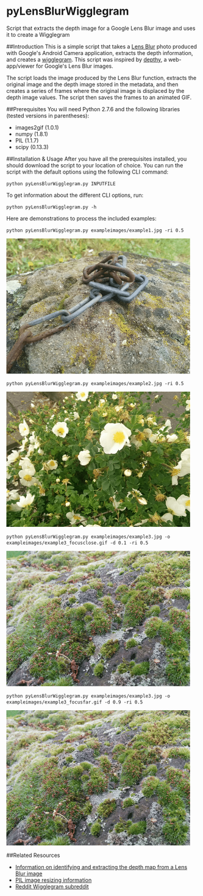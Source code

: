 pyLensBlurWigglegram
====================

Script that extracts the depth image for a Google Lens Blur image and uses it to create a Wigglegram

##Introduction
This is a simple script that takes a [Lens Blur](http://googleresearch.blogspot.de/2014/04/lens-blur-in-new-google-camera-app.html) photo produced with Google's Android Camera application, extracts the depth information, and creates a [wigglegram](https://en.wikipedia.org/wiki/Wiggle_stereoscopy).  This script was inspired by [depthy](http://depthy.stamina.pl/), a web-app/viewer for Google's Lens Blur images.

The script loads the image produced by the Lens Blur function, extracts the original image and the depth image stored in the metadata, and then creates a series of frames where the original image is displaced by the depth image values.  The script then saves the frames to an animated GIF.

##Prerequisites
You will need Python 2.7.6 and the following libraries (tested versions in parentheses):
* images2gif (1.0.1)
* numpy (1.8.1)
* PIL (1.1.7)
* scipy (0.13.3)

##Installation & Usage
After you have all the prerequisites installed, you should download the script to your location of choice.  You can run the script with the default options using the following CLI command:
```
python pyLensBlurWigglegram.py INPUTFILE
```

To get information about the different CLI options, run:
```
python pyLensBlurWigglegram.py -h
```

Here are demonstrations to process the included examples:
```
python pyLensBlurWigglegram.py exampleimages/example1.jpg -ri 0.5
```
![Image](exampleimages/example1.gif)
```
python pyLensBlurWigglegram.py exampleimages/example2.jpg -ri 0.5
```
![Image](exampleimages/example2.gif)
```
python pyLensBlurWigglegram.py exampleimages/example3.jpg -o exampleimages/example3_focusclose.gif -d 0.1 -ri 0.5
```
![Image](exampleimages/example3_focusclose.gif)
```
python pyLensBlurWigglegram.py exampleimages/example3.jpg -o exampleimages/example3_focusfar.gif -d 0.9 -ri 0.5
```
![Image](exampleimages/example3_focusfar.gif)

##Related Resources
* [Information on identifying and extracting the depth map from a Lens Blur image](http://lunokhod.org/?p=1486)
* [PIL image resizing information](http://stackoverflow.com/questions/1386400/pil-image-resizing-algorithm-similar-to-firefoxs)
* [Reddit Wigglegram subreddit](http://www.reddit.com/r/wigglegrams)
